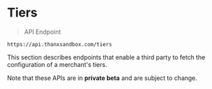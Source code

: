 # Tiers

> API Endpoint
```
https://api.thanxsandbox.com/tiers
```

This section describes endpoints that enable a third party to fetch the configuration
of a merchant's tiers.

<aside class="notice">
  Note that these APIs are in <b>private beta</b> and are subject to change.
</aside>
